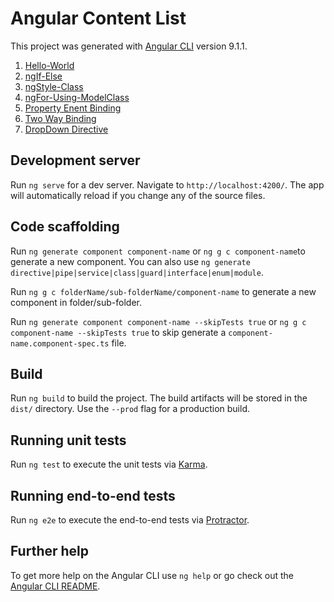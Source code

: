 # Angular Content List

This project was generated with [Angular CLI](https://github.com/angular/angular-cli) version 9.1.1.

1. [Hello-World](https://github.com/Ravishankarcode/Angular/tree/master/hello-world)
2. [ngIf-Else](https://github.com/Ravishankarcode/Angular/tree/master/ng-If-Else)
3. [ngStyle-Class](https://github.com/Ravishankarcode/Angular/tree/master/ng-style-class)
4. [ngFor-Using-ModelClass](https://github.com/Ravishankarcode/Angular/tree/master/ngFor-using-modelClass)
5. [Property Enent Binding](https://github.com/Ravishankarcode/Angular/tree/master/property-event-binding)
6. [Two Way Binding](https://github.com/Ravishankarcode/Angular/tree/master/two-way-binding)
7. [DropDown Directive](https://github.com/Ravishankarcode/Angular/tree/master/dropdown-directive)

## Development server

Run `ng serve` for a dev server. Navigate to `http://localhost:4200/`. The app will automatically reload if you change any of the source files.

## Code scaffolding

Run `ng generate component component-name` or `ng g c component-name`to generate a new component. You can also use `ng generate directive|pipe|service|class|guard|interface|enum|module`.

Run `ng g c folderName/sub-folderName/component-name` to generate a new component in folder/sub-folder.

Run `ng generate component component-name --skipTests true` or `ng g c component-name --skipTests true` to skip generate a `component-name.component-spec.ts` file.

## Build

Run `ng build` to build the project. The build artifacts will be stored in the `dist/` directory. Use the `--prod` flag for a production build.

## Running unit tests

Run `ng test` to execute the unit tests via [Karma](https://karma-runner.github.io).

## Running end-to-end tests

Run `ng e2e` to execute the end-to-end tests via [Protractor](http://www.protractortest.org/).

## Further help

To get more help on the Angular CLI use `ng help` or go check out the [Angular CLI README](https://github.com/angular/angular-cli/blob/master/README.md).
